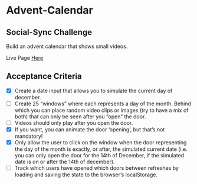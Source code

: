 # Advent-Calendar

## Social-Sync Challenge

Build an advent calendar that shows small videos.

Live Page [Here](https://surpun.github.io/Advent-Calendar/)

## Acceptance Criteria

- [x] Create a date input that allows you to simulate the current day of december.
- [ ] Create 25 “windows” where each represents a day of the month. Behind which you can place random video clips or images (try to have a mix of both) that can only be seen after you “open” the door.
- [ ] Videos should only play after you open the door.
- [x] If you want, you can animate the door ‘opening’, but that’s not mandatory!
- [x] Only allow the user to click on the window when the door representing the day of the month is exactly, or after, the simulated current date (i.e. you can only open the door for the 14th of December, if the simulated date is on or after the 14th of december).
- [ ] Track which users have opened which doors between refreshes by loading and saving the state to the browser’s localStorage.
